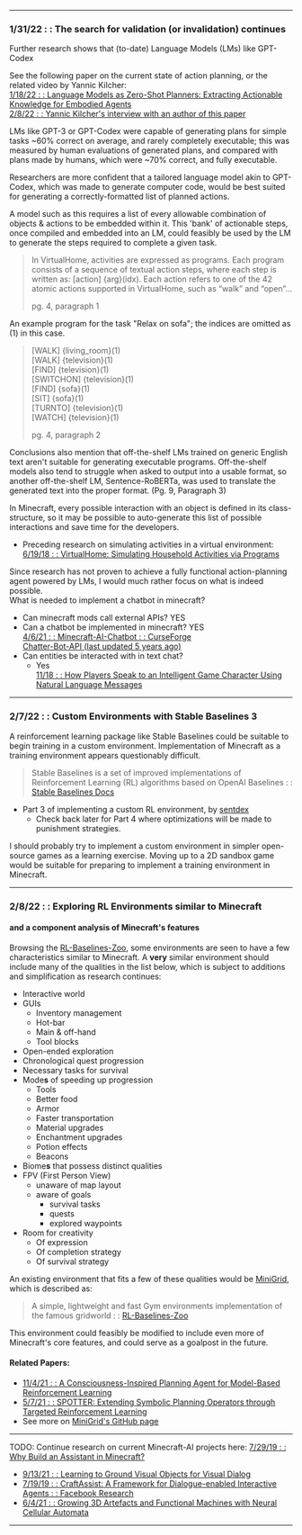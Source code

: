 
---
### 1/31/22 : : The search for validation (or invalidation) continues
Further research shows that (to-date) Language Models (LMs) like GPT-Codex

See the following paper on the current state of action planning, or the related video by Yannic Kilcher:  
[1/18/22 : : Language Models as Zero-Shot Planners:
Extracting Actionable Knowledge for Embodied Agents](https://arxiv.org/pdf/2201.07207.pdf)  
[2/8/22 : : Yannic Kilcher's interview with an author of this paper](https://www.youtube.com/watch?v=OUCwujwE7bA)

LMs like GPT-3 or GPT-Codex were capable of generating plans for simple tasks ~60% correct on average, and rarely
completely executable; this was measured by human evaluations of generated plans, and compared with plans made by humans,
which were ~70% correct, and fully executable.

Researchers are more confident that a tailored language model akin to GPT-Codex, which was made to generate
computer code, would be best suited for generating a correctly-formatted list of planned actions.

A model such as this requires a list of every allowable combination of objects & actions to be embedded within it.
This 'bank' of actionable steps, once compiled and embedded into an LM, could feasibly be used by the LM to generate
the steps required to complete a given task.

> In VirtualHome, activities are expressed as programs. Each program consists of a
sequence of textual action steps, where each step is written as: [action] {arg}(idx). Each
action refers to one of the 42 atomic actions supported in VirtualHome, such as “walk” and “open”...  
> 
> pg. 4, paragraph 1

An example program for the task "Relax on sofa"; the indices are omitted as (1) in this case.

> [WALK] {living_room}(1)  
  [WALK] {television}(1)  
  [FIND] {television}(1)  
  [SWITCHON] {television}(1)  
  [FIND] {sofa}(1)  
  [SIT] {sofa}(1)  
  [TURNTO] {television}(1)  
  [WATCH] {television}(1)  
> 
> pg. 4, paragraph 2

Conclusions also mention that off-the-shelf LMs trained on generic English text aren't suitable for generating
executable programs. Off-the-shelf models also tend to struggle when asked to output into a usable format,
so another off-the-shelf LM, Sentence-RoBERTa, was used to translate the generated text into the proper format.
(Pg. 9, Paragraph 3)

In Minecraft, every possible interaction with an object is defined in its class-structure, so it may be 
possible to auto-generate this list of possible interactions and save time for the developers.

- Preceding research on simulating activities in a virtual environment:  
  [6/19/18 : : VirtualHome: Simulating Household Activities via Programs](https://arxiv.org/pdf/1806.07011.pdf)

Since research has not proven to achieve a fully functional action-planning agent powered by LMs, I would
much rather focus on what is indeed possible.  
What is needed to implement a chatbot in minecraft?
- Can minecraft mods call external APIs? YES  
- Can a chatbot be implemented in minecraft? YES  
  [4/6/21 : : Minecraft-AI-Chatbot : : CurseForge](https://www.curseforge.com/minecraft/mc-mods/ai-chatbot)  
  [Chatter-Bot-API (last updated 5 years ago)](https://github.com/pierredavidbelanger/chatter-bot-api)  
- Can entities be interacted with in text chat?  
    - Yes  
      [11/18 : : How Players Speak to an Intelligent Game Character Using Natural Language Messages](http://todigra.org/index.php/todigra/article/view/88/139)
---
### 2/7/22 : : Custom Environments with Stable Baselines 3  
A reinforcement learning package like Stable Baselines could be suitable to begin training in a
custom environment. Implementation of Minecraft as a training environment appears
questionably difficult.  

> Stable Baselines is a set of improved implementations of Reinforcement Learning (RL) algorithms based
on OpenAI Baselines : : [Stable Baselines Docs](https://stable-baselines.readthedocs.io/en/master/)  
- Part 3 of implementing a custom RL environment, by [sentdex](https://youtu.be/uKnjGn8fF70)  
  - Check back later for Part 4 where optimizations will be made to punishment strategies.
  
I should probably try to implement a custom environment in simpler open-source games as a learning
exercise. Moving up to a 2D sandbox game would be suitable for preparing to implement a training
environment in Minecraft.

---
### 2/8/22 : : Exploring RL Environments similar to Minecraft  
#### and a component analysis of Minecraft's features
Browsing the [RL-Baselines-Zoo](https://github.com/araffin/rl-baselines-zoo), some environments
are seen to have a few characteristics similar to Minecraft. A **very** similar environment should include
many of the qualities in the list below, which is subject to additions and simplification as
research continues:  

- Interactive world
- GUIs
  - Inventory management
  - Hot-bar
  - Main & off-hand
  - Tool blocks
- Open-ended exploration
- Chronological quest progression
- Necessary tasks for survival
- Mode**s** of speeding up progression
  - Tools
  - Better food
  - Armor
  - Faster transportation
  - Material upgrades
  - Enchantment upgrades
  - Potion effects
  - Beacons
- Biome**s** that possess distinct qualities
- FPV (First Person View)
  - unaware of map layout
  - aware of goals
    - survival tasks
    - quests
    - explored waypoints
- Room for creativity
  - Of expression
  - Of completion strategy
  - Of survival strategy  

An existing environment that fits a few of these qualities would be
 [MiniGrid](https://pythonawesome.com/minimalistic-gridworld-environment-minigrid/),
which is described as:  
> A simple, lightweight and fast Gym environments implementation of the famous gridworld : :
> [RL-Baselines-Zoo](https://github.com/araffin/rl-baselines-zoo#minigrid-envs)  

This environment could feasibly be modified to include even more of Minecraft's core features,
and could serve as a goalpost in the future.
#### Related Papers:
- [11/4/21 : : A Consciousness-Inspired Planning Agent for Model-Based Reinforcement Learning](https://arxiv.org/pdf/2106.02097.pdf)
- [5/7/21 : : SPOTTER: Extending Symbolic Planning Operators through Targeted Reinforcement Learning](https://www.ifaamas.org/Proceedings/aamas2021/pdfs/p1118.pdf)
- See more on [MiniGrid's GitHub page](https://github.com/maximecb/gym-minigrid#minimalistic-gridworld-environment-minigrid)
---

TODO: Continue research on current Minecraft-AI projects here: [7/29/19 : : Why Build an Assistant in Minecraft?](https://arxiv.org/pdf/1907.09273.pdf)
- [9/13/21 : : Learning to Ground Visual Objects for Visual Dialog](https://arxiv.org/pdf/2109.06013.pdf)
- [7/19/19 : : CraftAssist: A Framework for Dialogue-enabled Interactive Agents : : Facebook Research](https://arxiv.org/pdf/1907.08584.pdf)  
- [6/4/21 : : Growing 3D Artefacts and Functional Machines with Neural Cellular Automata](https://arxiv.org/pdf/2103.08737.pdf)

---

